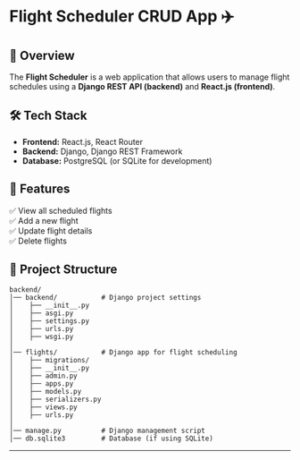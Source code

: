 # **Flight Scheduler CRUD App ✈️**

## **📌 Overview**
The **Flight Scheduler** is a web application that allows users to manage flight schedules using a **Django REST API (backend)** and **React.js (frontend)**.

## **🛠️ Tech Stack**
- **Frontend:** React.js, React Router  
- **Backend:** Django, Django REST Framework  
- **Database:** PostgreSQL (or SQLite for development)  

## **🚀 Features**
✅ View all scheduled flights  
✅ Add a new flight  
✅ Update flight details  
✅ Delete flights  

## **📂 Project Structure**
```
backend/
│── backend/           # Django project settings
│    ├── __init__.py    
│    ├── asgi.py        
│    ├── settings.py    
│    ├── urls.py        
│    ├── wsgi.py        
│
│── flights/           # Django app for flight scheduling
│    ├── migrations/    
│    ├── __init__.py    
│    ├── admin.py       
│    ├── apps.py        
│    ├── models.py      
│    ├── serializers.py 
│    ├── views.py       
│    ├── urls.py        
│
│── manage.py          # Django management script
│── db.sqlite3         # Database (if using SQLite)
```

---
